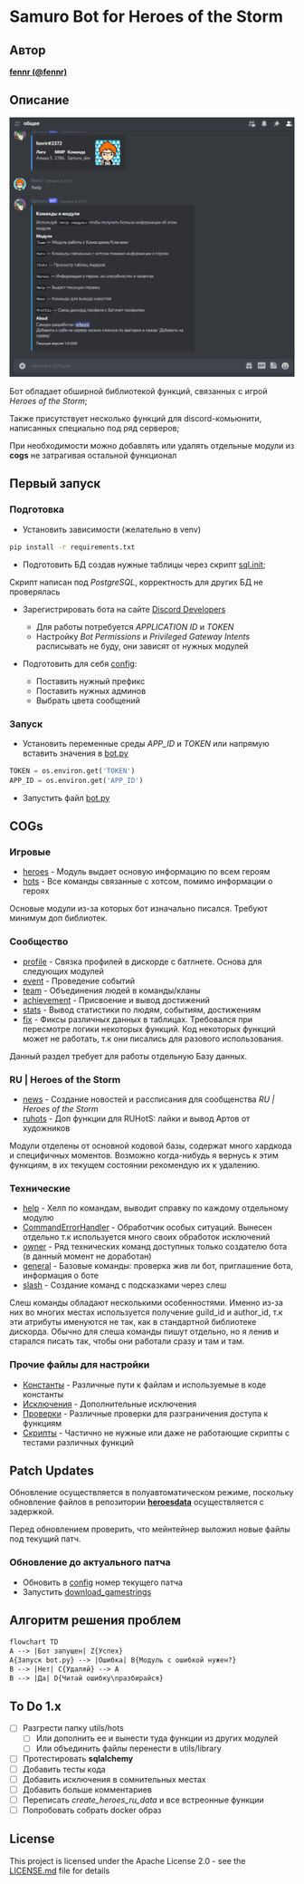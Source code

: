 # Samuro Bot for Heroes of the Storm

## Автор

 **[fennr (@fennr)](fennr.github.io/)**
 
## Описание

![preview-gif](/data/bot_preview.gif)

Бот обладает обширной библиотекой функций, связанных с игрой *Heroes of the Storm*;

Также присутствует несколько функций для discord-комьюнити, написанных специально под ряд серверов;

При необходимости можно добавлять или удалять отдельные модули из **cogs** не затрагивая остальной функционал

## Первый запуск

### Подготовка

* Установить зависимости (желательно в venv)
```bash
pip install -r requirements.txt
```
* Подготовить БД создав нужные таблицы через скрипт [sql.init](utils/scripts/init.sql);

Скрипт написан под *PostgreSQL*, корректность для других БД не проверялась

* Зарегистрировать бота на сайте [Discord Developers](https://canary.discord.com/developers/applications)
    * Для работы потребуется *APPLICATION ID* и *TOKEN*
    * Настройку *Bot Permissions* и *Privileged Gateway Intents* расписывать не буду, они зависят от нужных модулей

* Подготовить для себя [config](config.yaml):
    * Поставить нужный префикс
    * Поставить нужных админов
    * Выбрать цвета сообщений

### Запуск

* Установить переменные среды *APP_ID* и *TOKEN* или напрямую вставить значения в [bot.py](bot.py)
```py
TOKEN = os.environ.get('TOKEN')
APP_ID = os.environ.get('APP_ID')
```
* Запустить файл [bot.py](bot.py)

## COGs

### Игровые

* [heroes](cogs/heroes.py) - Модуль выдает основую информацию по всем героям
* [hots](cogs/hots.py) - Все команды связанные с хотсом, помимо информации о героях

Основые модули из-за которых бот изначально писался. Требуют минимум доп библиотек.

### Сообщество 

* [profile](cogs/profile.py) - Связка профилей в дискорде с батлнете. Основа для следующих модулей
* [event](cogs/event.py) - Проведение событий
* [team](cogs/team.py) - Объединения людей в команды/кланы
* [achievement](cogs/achievement.py) - Присвоение и вывод достижений
* [stats](cogs/stats.py) - Вывод статистики по людям, событиям, достижениям
* [fix](cogs/fix.py) - Фиксы различных данных в таблицах. Требовался при пересмотре логики некоторых функций.
Код некоторых функций может не работать, т.к они писались для разового использования.

Данный раздел требует для работы отдельную Базу данных.

### RU | Heroes of the Storm

* [news](cogs/news.py) - Создание новостей и рассписания для сообщенства *RU | Heroes of the Storm*
* [ruhots](cogs/ruhots.py) - Доп функции для RUHotS: лайки и вывод Артов от художников

Модули отделены от основной кодовой базы, содержат много хардкода и специфичных моментов.
Возможно когда-нибудь я вернусь к этим функциям, в их текущем состоянии рекомендую их к удалению.

### Технические

* [help](cogs/help.py) - Хелп по командам, выводит справку по каждому отдельному модулю
* [CommandErrorHandler](cogs/CommandErrorHandler.py) - Обработчик особых ситуаций. Вынесен отдельно т.к используется много своих обработок исключений
* [owner](cogs/owner.py) - Ряд технических команд доступных только создателю бота (в данный момент не доработан)
* [general](cogs/general.py) - Базовые команды: проверка жив ли бот, приглашение бота, информация о боте
* [slash](cogs/slash.py) - Создание команд с подсказками через слеш

Слеш команды обладают несколькими особенностями.
Именно из-за них во многих местах используется получение guild_id и author_id,
т.к эти атрибуты именуются не так, как в стандартной библиотеке дискорда.
Обычно для слеша команды пишут отдельно, но я ленив и старался писать так, чтобы они работали сразу и там и там.

### Прочие файлы для настройки

* [Константы](utils/classes/Const.py) - Различные пути к файлам и используемые в коде константы
* [Исключения](utils/exceptions) - Дополнительные исключения
* [Проверки](utils/check.py) - Различные проверки для разграничения доступа к функциям
* [Скрипты](utils/scripts) - Частично не нужные или даже не работающие скрипты с тестами различных функций


## Patch Updates

Обновление осуществляется в полуавтоматическом режиме, поскольку обновление файлов в репозитории **[heroesdata](https://github.com/HeroesToolChest/heroes-data/tree/master/heroesdata)** осуществляется с задержкой.

Перед обновлением проверить, что мейнтейнер выложил новые файлы под текущий патч.

### Обновление до актуального патча
* Обновить в [config](config.yaml) номер текущего патча
* Запустить [download_gamestrings](utils/scripts/download_gamestrings.py)

## Алгоритм решения проблем
```mermaid
flowchart TD
A --> |Бот запущен| Z{Успех}
A{Запуск bot.py} --> |Ошибка| B{Модуль с ошибкой нужен?}
B --> |Нет| C{Удаляй} --> A
B --> |Да| D{Читай ошибку\nразбирайся}
```


## To Do 1.x

- [ ] Разгрести папку utils/hots
    - [ ] Или дополнить ее и вынести туда функции из других модулей
    - [ ] Или объединить файлы перенести в utils/library
- [ ] Протестировать **sqlalchemy**
- [ ] Добавить тесты кода
- [ ] Добавить исключения в сомнительных местах
- [ ] Добавить больше комментариев
- [ ] Переписать *create_heroes_ru_data* и все встреонные функции
- [ ] Попробовать собрать docker образ

## License

This project is licensed under the Apache License 2.0 - see the [LICENSE.md](LICENSE.md) file for details
